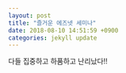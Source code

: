 ```yaml
---
layout: post
title: "즐거운 에즈넷 세미나"
date: 2018-08-10 14:51:59 +0900
categories: jekyll update
---
```


다들 집중하고 하품하고 난리났다!!
